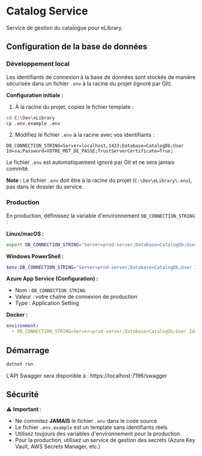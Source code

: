 # Catalog Service

Service de gestion du catalogue pour eLibrary.

## Configuration de la base de données

### Développement local

Les identifiants de connexion à la base de données sont stockés de manière sécurisée dans un fichier `.env` à la racine du projet (ignoré par Git).

**Configuration initiale :**

1. À la racine du projet, copiez le fichier template :
```bash
cd C:\Dev\eLibrary
cp .env.example .env
```

2. Modifiez le fichier `.env` à la racine avec vos identifiants :
```
DB_CONNECTION_STRING=Server=localhost,1433;Database=CatalogDb;User Id=sa;Password=VOTRE_MOT_DE_PASSE;TrustServerCertificate=True;
```

Le fichier `.env` est automatiquement ignoré par Git et ne sera jamais commité.

**Note :** Le fichier `.env` doit être à la racine du projet (`C:\Dev\eLibrary\.env`), pas dans le dossier du service.

### Production

En production, définissez la variable d'environnement `DB_CONNECTION_STRING` :

**Linux/macOS :**
```bash
export DB_CONNECTION_STRING="Server=prod-server;Database=CatalogDb;User Id=prod-user;Password=PROD_PASSWORD;TrustServerCertificate=False;"
```

**Windows PowerShell :**
```powershell
$env:DB_CONNECTION_STRING="Server=prod-server;Database=CatalogDb;User Id=prod-user;Password=PROD_PASSWORD;TrustServerCertificate=False;"
```

**Azure App Service (Configuration) :**
- Nom : `DB_CONNECTION_STRING`
- Valeur : votre chaîne de connexion de production
- Type : Application Setting

**Docker :**
```yaml
environment:
  - DB_CONNECTION_STRING=Server=prod-server;Database=CatalogDb;User Id=prod-user;Password=PROD_PASSWORD;TrustServerCertificate=False;
```

## Démarrage

```bash
dotnet run
```

L'API Swagger sera disponible à : https://localhost:7196/swagger

## Sécurité

⚠️ **Important** : 
- Ne commitez **JAMAIS** le fichier `.env` dans le code source
- Le fichier `.env.example` est un template sans identifiants réels
- Utilisez toujours des variables d'environnement pour la production
- Pour la production, utilisez un service de gestion des secrets (Azure Key Vault, AWS Secrets Manager, etc.)

